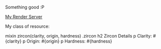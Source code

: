 Something good :P

[My Render Server](https://s25wb70piatt.onrender.com)

My class of resource:

mixin zircon(clarity, origin, hardness)
  .zircon
    h2 Zircon Details
    p Clarity: #{clarity}
    p Origin: #{origin}
    p Hardness: #{hardness}